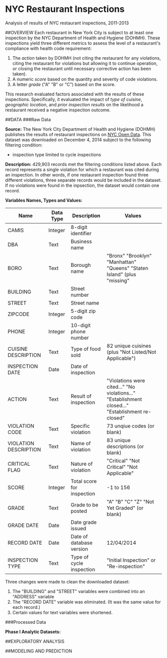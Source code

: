 NYC Restaurant Inspections
==========================

Analysis of results of NYC restaurant inspections, 2011-2013

##OVERVIEW
Each restaurant in New York City is subject to at least one inspection by the NYC Department of Health and Hygiene (DOHMH). These inspections yield three different metrics to assess the level of a restaurant's compliance with health code requirement:

1. The *action* taken by DOHMH (not citing the restaurant for any violations, citing the restaurant for violations but allowing it to continue operation, or closing the restaurant until necessary corrective action has been taken).
2. A numeric *score* based on the quantity and severity of code violations.
3. A letter *grade* ("A" "B" or "C") based on the score.

This research evaluated factors associated with the results of these inspections.  Specifically, it evaluated the impact of *type of cuisine*, *geographic location*, and *prior inspection results* on the likelihood a restaurant received a negative inspection outcome.

##DATA
###Raw Data

**Source:** The New York City Department of Health and Hygiene (DOHMH) publishes the results of restaurant inspections on [NYC Open Data](https://data.cityofnewyork.us/Health/DOHMH-New-York-City-Restaurant-Inspection-Results/xx67-kt59).  This dataset was downloaded on December 4, 2014 subject to the following filtering condition:

* inspection type limited to cycle inspections

**Description:** 429,903 records met the filtering conditions listed above.  Each record represents a single violation for which a restaurant was cited during an inspection.  In other words, if one restaurant inspection found three different violations, three separate records would be included in the dataset.  If no violations were found in the inpsection, the dataset would contain one record.

**Variables Names, Types and Values:**

Name                  |Data Type |Description                |Values
----------------------|----------|---------------------------|-------------------------------------------------
CAMIS                 |Integer   |8-digit identifier         |
DBA                   |Text      |Business name              |
BORO                  |Text      |Borough name               |"Bronx" "Brooklyn" "Manhattan" "Queens" "Staten Island" (plus "missing"
BUILDING              |Text      |Street number              |
STREET                |Text      |Street name                |
ZIPCODE               |Integer   |5-digit zip code           |
PHONE                 |Integer   |10-digit phone number      |
CUISINE DESCRIPTION   |Text      |Type of food sold          |82 unique cuisines (plus "Not Listed/Not Applicable")
INSPECTION DATE       |Date      |Date of inspection         |
ACTION                |Text      |Result of inspection       |"Violations were cited..." "No violations..." "Establishment closed..." "Establishment re-closed"
VIOLATION CODE        |Text      |Specific violation         |73 unqiue codes (or blank)
VIOLATION DESCRIPTION |Text      |Name of violation          |83 unique descriptions (or blank)
CRITICAL FLAG         |Text      |Nature of violation        |"Critical" "Not Critical" "Not Applicable"
SCORE                 |Integer   |Total score for inspection |-1 to 156
GRADE                 |Text      |Grade to be posted         |"A" "B" "C" "Z" "Not Yet Graded" (or blank)
GRADE DATE            |Date      |Date grade issued          |
RECORD DATE           |Date      |Date of database version   |12/04/2014
INSPECTION TYPE       |Text      |Type of cycle inspection   |"Initial Inspection" or "Re-inspection"

Three changes were made to clean the downloaded dataset:

1. The "BUILDING" and "STREET" variables were combined into an "ADDRESS" variable
2. The "RECORD DATE" variable was eliminated.  (It was the same value for each record.)
3. Certain values for text variables were shortened.

###Processed Data

**Phase I Analytic Datasets:**


##EXPLORATORY ANALYSIS

##MODELING AND PREDICTION
